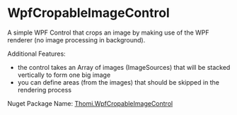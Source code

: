 # WpfCropableImageControl

A simple WPF Control that crops an image by making use of the WPF renderer (no image processing in background).

Additional Features:
- the control takes an Array of images (ImageSources) that will be stacked vertically to form one big image
- you can define areas (from the images) that should be skipped in the rendering process

Nuget Package Name: [Thomi.WpfCropableImageControl](https://www.nuget.org/packages/Thomi.WpfCropableImageControl/)



